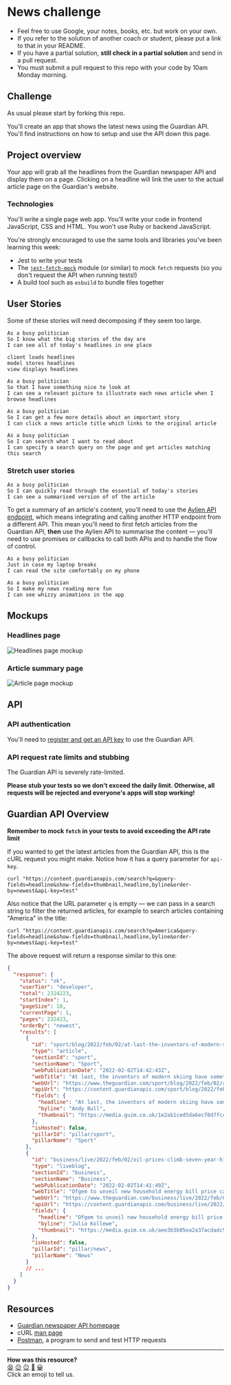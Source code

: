 # News challenge

- Feel free to use Google, your notes, books, etc. but work on your own.
- If you refer to the solution of another coach or student, please put a link to that in
  your README.
- If you have a partial solution, **still check in a partial solution** and send in a pull
  request.
- You must submit a pull request to this repo with your code by 10am Monday morning.

## Challenge

As usual please start by forking this repo.

You'll create an app that shows the latest news using the Guardian API. You'll find
instructions on how to setup and use the API down this page.

## Project overview

Your app will grab all the headlines from the Guardian newspaper API and display them on a
page. Clicking on a headline will link the user to the actual article page on the Guardian's website.

### Technologies

You'll write a single page web app. You'll write your code in frontend JavaScript, CSS and
HTML. You won't use Ruby or backend JavaScript.

You're strongly encouraged to use the same tools and libraries you've been learning this
week:

- Jest to write your tests
- The [`jest-fetch-mock`](https://www.npmjs.com/package/jest-fetch-mock) module (or
  similar) to mock `fetch` requests (so you don't request the API when running tests!)
- A build tool such as `esbuild` to bundle files together

## User Stories

Some of these stories will need decomposing if they seem too large.

```
As a busy politician
So I know what the big stories of the day are
I can see all of today's headlines in one place

client loads headlines
model stores headlines
view displays headlines

```

```
As a busy politician
So that I have something nice to look at
I can see a relevant picture to illustrate each news article when I browse headlines
```

```
As a busy politician
So I can get a few more details about an important story
I can click a news article title which links to the original article
```

```
As a busy politician
So I can search what I want to read about
I can specify a search query on the page and get articles matching this search
```

### Stretch user stories

```
As a busy politician
So I can quickly read through the essential of today's stories
I can see a summarised version of of the article
```

To get a summary of an article's content, you'll need to use the [Aylien API
endpoint](https://docs.aylien.com/textapi/endpoints/#summarization), which means
integrating and calling another HTTP endpoint from a different API. This mean you'll need
to first fetch articles from the Guardian API, **then** use the Aylien API to summarise
the content — you'll need to use promises or callbacks to call both APIs and to handle the flow of
control.

```
As a busy politician
Just in case my laptop breaks
I can read the site comfortably on my phone
```

```
As a busy politician
So I make my news reading more fun
I can see whizzy animations in the app
```

## Mockups

### Headlines page

![Headlines page mockup](./images/news-summary-project-headlines-page-mockup.png)

### Article summary page

![Article page mockup](./images/news-summary-project-article-page-mockup.png)

## API

### API authentication

You'll need to [register and get an API
key](https://open-platform.theguardian.com/access/) to use the Guardian API.

### API request rate limits and stubbing

The Guardian API is severely rate-limited.

**Please stub your tests so we don't exceed the daily limit. Otherwise, all requests will
be rejected and everyone's apps will stop working!**

## Guardian API Overview

**Remember to mock `fetch` in your tests to avoid exceeding the API rate limit**

If you wanted to get the latest articles from the Guardian API, this is the cURL request
you might make. Notice how it has a query parameter for `api-key`.

```
curl "https://content.guardianapis.com/search?q=&query-fields=headline&show-fields=thumbnail,headline,byline&order-by=newest&api-key=test"
```

Also notice that the URL parameter `q` is empty — we can pass in a search string to filter
the returned articles, for example to search articles containing "America" in the title:

```
curl "https://content.guardianapis.com/search?q=America&query-fields=headline&show-fields=thumbnail,headline,byline&order-by=newest&api-key=test"
```

The above request will return a response similar to this one:

```json
{
  "response": {
    "status": "ok",
    "userTier": "developer",
    "total": 2324223,
    "startIndex": 1,
    "pageSize": 10,
    "currentPage": 1,
    "pages": 232423,
    "orderBy": "newest",
    "results": [
      {
        "id": "sport/blog/2022/feb/02/at-last-the-inventors-of-modern-skiing-have-something-to-cheer-dave-ryding",
        "type": "article",
        "sectionId": "sport",
        "sectionName": "Sport",
        "webPublicationDate": "2022-02-02T14:42:43Z",
        "webTitle": "At last, the inventors of modern skiing have something to cheer: Dave Ryding | Andy Bull",
        "webUrl": "https://www.theguardian.com/sport/blog/2022/feb/02/at-last-the-inventors-of-modern-skiing-have-something-to-cheer-dave-ryding",
        "apiUrl": "https://content.guardianapis.com/sport/blog/2022/feb/02/at-last-the-inventors-of-modern-skiing-have-something-to-cheer-dave-ryding",
        "fields": {
          "headline": "At last, the inventors of modern skiing have something to cheer: Dave Ryding ",
          "byline": "Andy Bull",
          "thumbnail": "https://media.guim.co.uk/1e2ab1ced5da6ecf8d7fcca9f87d5398c1d22336/0_119_6480_3888/500.jpg"
        },
        "isHosted": false,
        "pillarId": "pillar/sport",
        "pillarName": "Sport"
      },
      {
        "id": "business/live/2022/feb/02/oil-prices-climb-seven-year-highs-opec-meeting-markets-await-eurozone-inflation",
        "type": "liveblog",
        "sectionId": "business",
        "sectionName": "Business",
        "webPublicationDate": "2022-02-02T14:41:49Z",
        "webTitle": "Ofgem to unveil new household energy bill price cap on Thursday morning – business live",
        "webUrl": "https://www.theguardian.com/business/live/2022/feb/02/oil-prices-climb-seven-year-highs-opec-meeting-markets-await-eurozone-inflation",
        "apiUrl": "https://content.guardianapis.com/business/live/2022/feb/02/oil-prices-climb-seven-year-highs-opec-meeting-markets-await-eurozone-inflation",
        "fields": {
          "headline": "Ofgem to unveil new household energy bill price cap on Thursday morning – business live",
          "byline": "Julia Kollewe",
          "thumbnail": "https://media.guim.co.uk/aee3b3b05ea2a37acdadc91095c163fd381eba4a/0_24_3500_2100/500.jpg"
        },
        "isHosted": false,
        "pillarId": "pillar/news",
        "pillarName": "News"
      }
      // ...
    ]
  }
}
```

## Resources

- [Guardian newspaper API homepage](http://open-platform.theguardian.com/documentation/)
- cURL [man page](https://curl.haxx.se/docs/manpage.html)
- [Postman](https://www.postman.com/downloads/?utm_source=postman-home), a program to send and test HTTP requests

<!-- BEGIN GENERATED SECTION DO NOT EDIT -->

---

**How was this resource?**  
[😫](https://airtable.com/shrUJ3t7KLMqVRFKR?prefill_Repository=makersacademy/news-summary-challenge&prefill_File=README.md&prefill_Sentiment=😫) [😕](https://airtable.com/shrUJ3t7KLMqVRFKR?prefill_Repository=makersacademy/news-summary-challenge&prefill_File=README.md&prefill_Sentiment=😕) [😐](https://airtable.com/shrUJ3t7KLMqVRFKR?prefill_Repository=makersacademy/news-summary-challenge&prefill_File=README.md&prefill_Sentiment=😐) [🙂](https://airtable.com/shrUJ3t7KLMqVRFKR?prefill_Repository=makersacademy/news-summary-challenge&prefill_File=README.md&prefill_Sentiment=🙂) [😀](https://airtable.com/shrUJ3t7KLMqVRFKR?prefill_Repository=makersacademy/news-summary-challenge&prefill_File=README.md&prefill_Sentiment=😀)  
Click an emoji to tell us.

<!-- END GENERATED SECTION DO NOT EDIT -->
